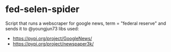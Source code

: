 # fed-selen-spider
Script that runs a webscraper for google news, term = "federal reserve" and sends it to @youngjun73
libs used:
 - https://pypi.org/project/GoogleNews/
 - https://pypi.org/project/newspaper3k/
